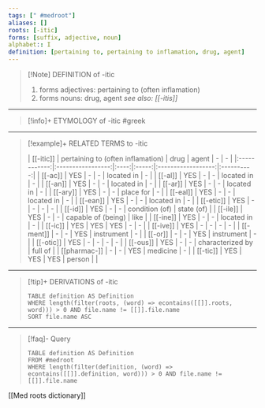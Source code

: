 ```yaml
---
tags: [" #medroot"]
aliases: []
roots: [-itic]
forms: [suffix, adjective, noun]
alphabet:: I
definition: [pertaining to, pertaining to inflamation, drug, agent]
---
```

>[!Note] DEFINITION of -itic
>1. forms adjectives: pertaining to (often inflamation)
>2. forms nouns: drug, agent
>*see also: [[-itis]]*
_____
>[!info]+ ETYMOLOGY of -itic
>#greek
_____
>[!example]+ RELATED TERMS to -itic
>
>|   [[-itic]]    |   pertaining to (often inflamation)   | drug | agent |         -          |     -      |
|:------------:|:-----------------:|:----:|:-----:|:------------------:|:----------:|
|   [[-ac]]    |        YES        |  -   |   -   |     located in     |     -      |
|   [[-al]]    |        YES        |  -   |   -   |     located in     |     -      |
|   [[-an]]    |        YES        |  -   |   -   |     located in     |     -      |
|   [[-ar]]    |        YES        |  -   |   -   |     located in     |     -      |
|   [[-ary]]   |        YES        |  -   |   -   |     place for      |     -      |
|   [[-eal]]   |        YES        |  -   |   -   |     located in     |     -      |
|   [[-ean]]   |        YES        |  -   |   -   |     located in     |     -      |
|  [[-etic]]   |        YES        |  -   |   -   |         -          |     -      |
|   [[-id]]    |        YES        |  -   |   -   |   condition (of)   | state (of) |
|   [[-ile]]   |        YES        |  -   |   -   | capable of (being) |    like    |
|   [[-ine]]   |        YES        |  -   |   -   |     located in     |     -      |
|  [[-ic]]   | YES | YES  |  YES  |         -          |     -      |
|   [[-ive]]   |        YES        |  -   |   -   |         -          |     -      |
|  [[-ment]]   |         -         |  -   |  YES  |     instrument     |     -      |
|   [[-or]]    |         -         |  -   |  YES  |     instrument     |     -      |
|  [[-otic]]   |        YES        |  -   |   -   |         -          |     -      |
|   [[-ous]]   |        YES        |  -   |   -   |  characterized by  |  full of   |
| [[pharmac-]] |         -         |  -   |  YES  |      medicine      |     -      |
|   [[-tic]]   |        YES        | YES  |  YES  |       person       |            |
>
_____
>[!tip]+ DERIVATIONS of -itic
>```dataview
>TABLE definition AS Definition 
>WHERE length(filter(roots, (word) => econtains([[]].roots, word))) > 0 AND file.name != [[]].file.name
>SORT file.name ASC
>```
_____
>[!faq]- Query
>```dataview
>TABLE definition AS Definition
>FROM #medroot
>WHERE length(filter(definition, (word) => econtains([[]].definition, word))) > 0 AND file.name != [[]].file.name
>```

[[Med roots dictionary]]